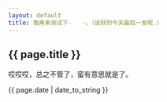 ```yaml
---
layout: default
title: 我再来测试下-   -。（说好的今天最后一发呢.）
---
```

<h2>{{ page.title }}</h2>
<p>哎哎哎，总之不管了，蛮有意思就是了。</p>
<p>{{ page.date | date_to_string }}</p>